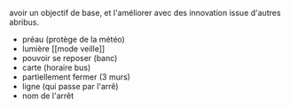 avoir un objectif de base, et l'améliorer avec des innovation issue d'autres abribus.

- préau (protège de la météo)
- lumière [[mode veille]]
- pouvoir se reposer (banc)
- carte (horaire bus)
- partiellement fermer (3 murs)
- ligne (qui passe par l'arrê)
- nom de l'arrêt